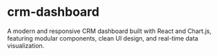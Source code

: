 # crm-dashboard
A modern and responsive CRM dashboard built with React and Chart.js, featuring modular components, clean UI design, and real-time data visualization.
